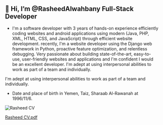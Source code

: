 ## 👋 Hi, I’m @RasheedAlwahbany Full-Stack Developer

- I'm a software developer with 3 years of hands-on experience efficiently coding websites and android applications using modern (Java, PHP, XML, HTML, CSS, and JavaScript) through efficient website development. recently, I'm a website developer using the Django web framework in Python, proactive feature optimization, and relentless debugging. Very passionate about building state-of-the-art, easy-to-use, user-friendly websites and applications and I'm confident I would be an excellent developer. I'm adept at using interpersonal abilities to work as part of a team and individually.

I'm adept at using interpersonal abilities to work as part of a team and individually.

- Date and place of birth in Yemen, Taiz, Sharaab Al-Rawanah at 1996/11/6.

![Rasheed CV](https://user-images.githubusercontent.com/72201824/224572534-52fdf9b6-f01a-413f-8118-241bce79402b.png)




[Rasheed CV.pdf](https://github.com/RasheedAlwahbany/RasheedAlwahbany/files/10952053/Rasheed.CV.pdf)

<!---
RasheedAlwahbany/RasheedAlwahbany is a ✨ special ✨ repository because its `README.md` (this file) appears on your GitHub profile.
You can click the Preview link to take a look at your changes.
--->
